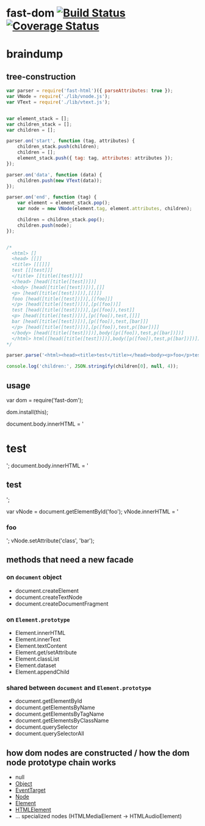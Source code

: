 # fast-dom [![Build Status][0]][1] [![Coverage Status][2]][3]



# braindump

## tree-construction
```js
var parser = require('fast-html')({ parseAttributes: true });
var VNode = require('./lib/vnode.js');
var VText = require('./lib/vtext.js');


var element_stack = [];
var children_stack = [];
var children = [];

parser.on('start', function (tag, attributes) {
    children_stack.push(children);
    children = [];
    element_stack.push({ tag: tag, attributes: attributes });
});

parser.on('data', function (data) {
    children.push(new VText(data));
});

parser.on('end', function (tag) {
    var element = element_stack.pop();
    var node = new VNode(element.tag, element.attributes, children);

    children = children_stack.pop();
    children.push(node);
});


/*
  <html> []
  <head> [[]]
  <title> [[[]]]
  test [[[test]]]
  </title> [[title([test])]]
  </head> [head([title([test])])]
  <body> [head([title([test])])],[]]
  <p> [head([title([test])])],[[]]]
  fooo [head([title([test])])],[[foo]]]
  </p> [head([title([test])])],[p([foo])]]
  test [head([title([test])])],[p([foo]),test]]
  <p> [head([title([test])])],[p([foo]),test,[]]]
  bar [head([title([test])])],[p([foo]),test,[bar]]]
  </p> [head([title([test])])],[p([foo]),test,p([bar])]]
  </body> [head([title([test])])],body([p([foo]),test,p([bar])])]
  </html> html([head([title([test])])],body([p([foo]),test,p([bar])])])
*/

parser.parse('<html><head><title>test</title></head><body><p>foo</p>test<p>bar</p></body></html>');

console.log('children:', JSON.stringify(children[0], null, 4));
```

## usage

var dom = require('fast-dom');

dom.install(this);

document.body.innerHTML = '<div><h1>test</h1><span id="foo"></span></div>';
document.body.innerHTML = '<div><h2>test</h2><span id="foo"></span></div>';

var vNode = document.getElementById('foo');
vNode.innerHTML = '<h3>foo</h3>';
vNode.setAttribute('class', 'bar');



## methods that need a new facade

### on `document` object
* document.createElement
* document.createTextNode
* document.createDocumentFragment

### on `Element.prototype`
* Element.innerHTML
* Element.innerText
* Element.textContent
* Element.get/setAttribute
* Element.classList
* Element.dataset
* Element.appendChild

### shared between `document` and `Element.prototype`
* document.getElementById
* document.getElementsByName
* document.getElementsByTagName
* document.getElementsByClassName
* document.querySelector
* document.querySelectorAll


## how dom nodes are constructed / how the dom node prototype chain works
* null
* [Object](https://developer.mozilla.org/en-US/docs/Web/JavaScript/Reference/Global_Objects/Object)
* [EventTarget](https://developer.mozilla.org/en-US/docs/Web/API/EventTarget)
* [Node](https://developer.mozilla.org/en/docs/Web/API/Node)
* [Element](https://developer.mozilla.org/en/docs/Web/API/Element)
* [HTMLElement](https://developer.mozilla.org/en/docs/Web/API/HTMLElement)
* ... specialized nodes (HTMLMediaElement -> HTMLAudioElement)



[0]: http://img.shields.io/travis/nerdlabs/fast-dom.svg
[1]: https://travis-ci.org/nerdlabs/fast-dom
[2]: https://img.shields.io/coveralls/nerdlabs/fast-dom.svg
[3]: https://coveralls.io/r/nerdlabs/fast-dom
